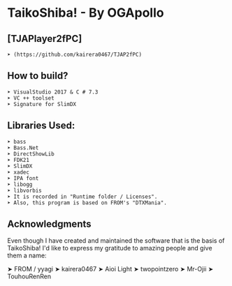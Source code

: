 # TaikoShiba! - By OGApollo

## [TJAPlayer2fPC] 
	➤ (https://github.com/kairera0467/TJAP2fPC)

## How to build?
	➤ VisualStudio 2017 & C # 7.3
	➤ VC ++ toolset
	➤ Signature for SlimDX

## Libraries Used:
	➤ bass
	➤ Bass.Net
	➤ DirectShowLib
	➤ FDK21
	➤ SlimDX
	➤ xadec
	➤ IPA font
	➤ libogg
	➤ libvorbis
	➤ It is recorded in "Runtime folder / Licenses".
	➤ Also, this program is based on FROM's "DTXMania".

## Acknowledgments
Even though I have created and maintained the software that is the basis of TaikoShiba!
I'd like to express my gratitude to amazing people and give them a name:

➤ FROM / yyagi
➤ kairera0467
➤ Aioi Light
➤ twopointzero
➤ Mr-Ojii
➤ TouhouRenRen
